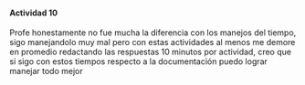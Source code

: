 #### Actividad 10

Profe honestamente no fue mucha la diferencia con los manejos del tiempo, sigo manejandolo muy mal pero con estas actividades al menos me demore en promedio redactando las respuestas 10 minutos por actividad, creo que si sigo con estos tiempos respecto a la documentación puedo lograr manejar todo mejor
